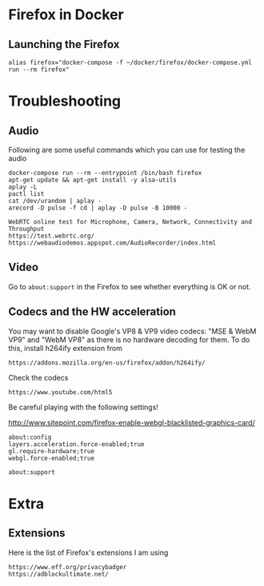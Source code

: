 # Firefox in Docker

## Launching the Firefox

```
alias firefox="docker-compose -f ~/docker/firefox/docker-compose.yml run --rm firefox"
```

# Troubleshooting

## Audio

Following are some useful commands which you can use for testing the audio

```
docker-compose run --rm --entrypoint /bin/bash firefox
apt-get update && apt-get install -y alsa-utils
aplay -L
pactl list
cat /dev/urandom | aplay -
arecord -D pulse -f cd | aplay -D pulse -B 10000 -

WebRTC online test for Microphone, Camera, Network, Connectivity and Throughput
https://test.webrtc.org/
https://webaudiodemos.appspot.com/AudioRecorder/index.html
```

## Video

Go to `about:support` in the Firefox to see whether everything is OK or not.


## Codecs and the HW acceleration

You may want to disable Google's VP8 & VP9 video codecs: "MSE & WebM VP9" and "WebM VP8"
as there is no hardware decoding for them.
To do this, install h264ify extension from
```
https://addons.mozilla.org/en-us/firefox/addon/h264ify/
```

Check the codecs

```
https://www.youtube.com/html5
```

Be careful playing with the following settings!

http://www.sitepoint.com/firefox-enable-webgl-blacklisted-graphics-card/

```
about:config
layers.acceleration.force-enabled;true
gl.require-hardware;true
webgl.force-enabled;true

about:support
```


# Extra

## Extensions

Here is the list of Firefox's extensions I am using

```
https://www.eff.org/privacybadger
https://adblockultimate.net/
```
